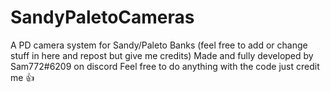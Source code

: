 # SandyPaletoCameras
A PD camera system for Sandy/Paleto Banks (feel free to add or change stuff in here and repost but give me credits)
Made and fully developed by Sam772#6209 on discord
Feel free to do anything with the code just credit me 👍
